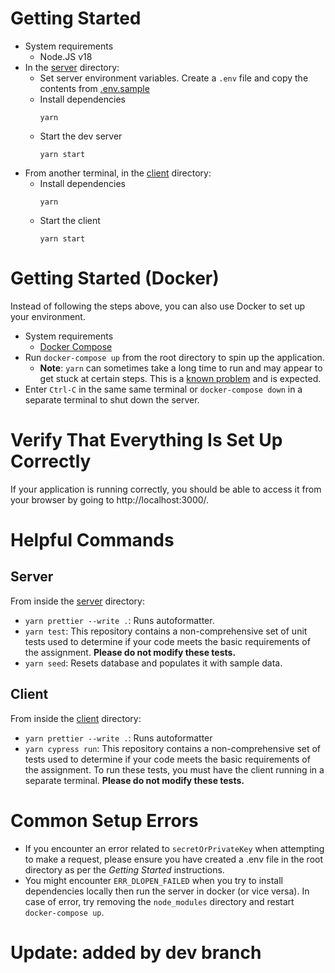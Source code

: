 # Getting Started

- System requirements
  - Node.JS v18
- In the [server](./server) directory:
  - Set server environment variables.
    Create a `.env` file and copy the contents from [.env.sample](./server/.env.sample)
  - Install dependencies
    ```
    yarn
    ```
  - Start the dev server
    ```
    yarn start
    ```
- From another terminal, in the [client](./client) directory:
  - Install dependencies
    ```
    yarn
    ```
  - Start the client
    ```
    yarn start
    ```

# Getting Started (Docker)

Instead of following the steps above, you can also use Docker to set up your environment.

- System requirements
  - [Docker Compose](https://docs.docker.com/compose/install/)
- Run `docker-compose up` from the root directory to spin up the application.
  - **Note**: `yarn` can sometimes take a long time to run and may appear to get stuck at certain steps. This is a [known problem](https://github.com/yarnpkg/yarn/issues/7747) and is expected.
- Enter `Ctrl-C` in the same same terminal or `docker-compose down` in a separate terminal to shut down the server.

# Verify That Everything Is Set Up Correctly

If your application is running correctly, you should be able to access it from your browser by going to http://localhost:3000/.

# Helpful Commands

## Server

From inside the [server](./server/) directory:

- `yarn prettier --write .`: Runs autoformatter.
- `yarn test`: This repository contains a non-comprehensive set of unit tests used to determine if your code meets the basic requirements of the assignment. **Please do not modify these tests.**
- `yarn seed`: Resets database and populates it with sample data.

## Client

From inside the [client](./client/) directory:

- `yarn prettier --write .`: Runs autoformatter
- `yarn cypress run`: This repository contains a non-comprehensive set of tests used to determine if your code meets the basic requirements of the assignment. To run these tests, you must have the client running in a separate terminal. **Please do not modify these tests.**

# Common Setup Errors

- If you encounter an error related to `secretOrPrivateKey` when attempting to make a request, please ensure you have created a .env file in the root directory as per the _Getting Started_ instructions.
- You might encounter `ERR_DLOPEN_FAILED` when you try to install dependencies locally then run the server in docker (or vice versa). In case of error, try removing the `node_modules` directory and restart `docker-compose up`.
# Update: added by dev branch
